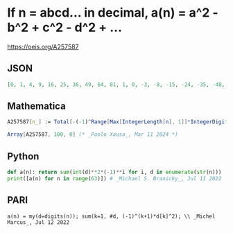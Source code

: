 # If n \= abcd\.\.\. in decimal, a\(n\) \= a^2 \- b^2 \+ c^2 \- d^2 \+ \.\.\.
https://oeis.org/A257587
## JSON
```JSON
[0, 1, 4, 9, 16, 25, 36, 49, 64, 81, 1, 0, -3, -8, -15, -24, -35, -48, -63, -80, 4, 3, 0, -5, -12, -21, -32, -45, -60, -77, 9, 8, 5, 0, -7, -16, -27, -40, -55, -72, 16, 15, 12, 7, 0, -9, -20, -33, -48, -65, 25, 24, 21, 16, 9, 0, -11, -24, -39, -56, 36, 35, 32]
```
## Mathematica
```Mathematica
A257587[n_] := Total[-(-1)^Range[Max[IntegerLength[n], 1]]*IntegerDigits[n]^2];
```
```Mathematica
Array[A257587, 100, 0] (* _Paolo Xausa_, Mar 11 2024 *)
```
## Python
```Python
def a(n): return sum(int(d)**2*(-1)**i for i, d in enumerate(str(n)))
print([a(n) for n in range(63)]) # _Michael S. Branicky_, Jul 11 2022
```
## PARI
```PARI
a(n) = my(d=digits(n)); sum(k=1, #d, (-1)^(k+1)*d[k]^2); \\ _Michel Marcus_, Jul 12 2022
```
